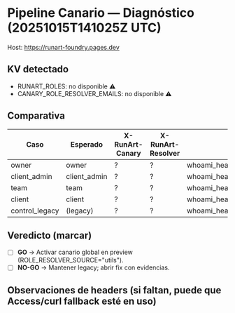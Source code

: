 # Pipeline Canario — Diagnóstico (20251015T141025Z UTC)

Host: https://runart-foundry.pages.dev

## KV detectado
- RUNART_ROLES: no disponible ⚠️
- CANARY_ROLE_RESOLVER_EMAILS: no disponible ⚠️

## Comparativa
| Caso | Esperado | X-RunArt-Canary | X-RunArt-Resolver | Archivo |
|------|----------|------------------|-------------------|---------|
| owner | owner | ? | ? | whoami_headers_owner.txt |
| client_admin | client_admin | ? | ? | whoami_headers_client_admin.txt |
| team | team | ? | ? | whoami_headers_team.txt |
| client | client | ? | ? | whoami_headers_client.txt |
| control_legacy | (legacy) | ? | ? | whoami_headers_control_legacy.txt |

## Veredicto (marcar)
- [ ] **GO** → Activar canario global en preview (ROLE_RESOLVER_SOURCE="utils").
- [ ] **NO-GO** → Mantener legacy; abrir fix con evidencias.

## Observaciones de headers (si faltan, puede que Access/curl fallback esté en uso)

